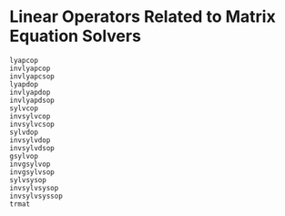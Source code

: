 # Linear Operators Related to Matrix Equation Solvers
```@docs
lyapcop
invlyapcop
invlyapcsop
lyapdop
invlyapdop
invlyapdsop
sylvcop
invsylvcop
invsylvcsop
sylvdop
invsylvdop
invsylvdsop
gsylvop
invgsylvop
invgsylvsop
sylvsysop
invsylvsysop
invsylvsyssop
trmat
```
